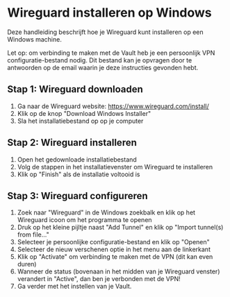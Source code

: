 # Wireguard installeren op Windows
Deze handleiding beschrijft hoe je Wireguard kunt installeren op een Windows machine.

Let op: om verbinding te maken met de Vault heb je een persoonlijk VPN configuratie-bestand nodig. Dit bestand kan je opvragen door te antwoorden op de email waarin je deze instructies gevonden hebt.

## Stap 1: Wireguard downloaden
1. Ga naar de Wireguard website: https://www.wireguard.com/install/
2. Klik op de knop "Download Windows Installer"
3. Sla het installatiebestand op op je computer

## Stap 2: Wireguard installeren
1. Open het gedownloade installatiebestand
2. Volg de stappen in het installatievenster om Wireguard te installeren
3. Klik op "Finish" als de installatie voltooid is

## Stap 3: Wireguard configureren
1. Zoek naar "Wireguard" in de Windows zoekbalk en klik op het Wireguard icoon om het programma te openen
2. Druk op het kleine pijltje naast "Add Tunnel" en klik op "Import tunnel(s) from file..."
3. Selecteer je persoonlijke configuratie-bestand en klik op "Openen"
4. Selecteer de nieuw verschenen optie in het menu aan de linkerkant
5. Klik op "Activate" om verbinding te maken met de VPN (dit kan even duren)
6. Wanneer de status (bovenaan in het midden van je Wireguard venster) verandert in "Active", dan ben je verbonden met de VPN!
7. Ga verder met het instellen van je Vault.

